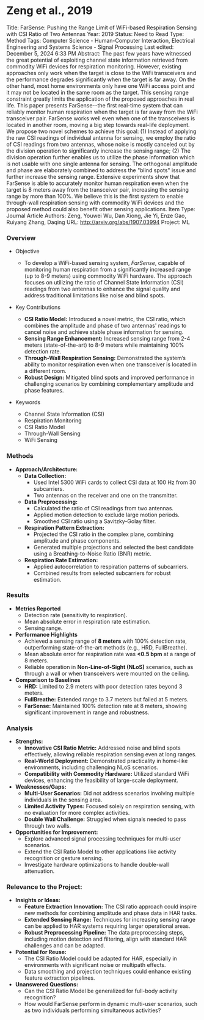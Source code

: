 # Zeng et al., 2019

Title: FarSense: Pushing the Range Limit of WiFi-based Respiration Sensing with CSI Ratio of Two Antennas
Year: 2019
Status: Need to Read
Type: Method
Tags: Computer Science - Human-Computer Interaction, Electrical Engineering and Systems Science - Signal Processing
Last edited: December 5, 2024 6:33 PM
Abstract: The past few years have witnessed the great potential of exploiting channel state information retrieved from commodity WiFi devices for respiration monitoring. However, existing approaches only work when the target is close to the WiFi transceivers and the performance degrades significantly when the target is far away. On the other hand, most home environments only have one WiFi access point and it may not be located in the same room as the target. This sensing range constraint greatly limits the application of the proposed approaches in real life. This paper presents FarSense--the first real-time system that can reliably monitor human respiration when the target is far away from the WiFi transceiver pair. FarSense works well even when one of the transceivers is located in another room, moving a big step towards real-life deployment. We propose two novel schemes to achieve this goal: (1) Instead of applying the raw CSI readings of individual antenna for sensing, we employ the ratio of CSI readings from two antennas, whose noise is mostly canceled out by the division operation to significantly increase the sensing range; (2) The division operation further enables us to utilize the phase information which is not usable with one single antenna for sensing. The orthogonal amplitude and phase are elaborately combined to address the "blind spots" issue and further increase the sensing range. Extensive experiments show that FarSense is able to accurately monitor human respiration even when the target is 8 meters away from the transceiver pair, increasing the sensing range by more than 100%. We believe this is the first system to enable through-wall respiration sensing with commodity WiFi devices and the proposed method could also benefit other sensing applications.
Item Type: Journal Article
Authors: Zeng, Youwei
Wu, Dan
Xiong, Jie
Yi, Enze
Gao, Ruiyang
Zhang, Daqing
URL: http://arxiv.org/abs/1907.03994
Project: ML

### Overview

- Objective
    - To develop a WiFi-based sensing system, *FarSense*, capable of monitoring human respiration from a significantly increased range (up to 8-9 meters) using commodity WiFi hardware. The approach focuses on utilizing the ratio of Channel State Information (CSI) readings from two antennas to enhance the signal quality and address traditional limitations like noise and blind spots.
- Key Contributions
    - **CSI Ratio Model:** Introduced a novel metric, the CSI ratio, which combines the amplitude and phase of two antennas' readings to cancel noise and achieve stable phase information for sensing.
    - **Sensing Range Enhancement:** Increased sensing range from 2-4 meters (state-of-the-art) to 8-9 meters while maintaining 100% detection rate.
    - **Through-Wall Respiration Sensing:** Demonstrated the system’s ability to monitor respiration even when one transceiver is located in a different room.
    - **Robust Design:** Mitigated blind spots and improved performance in challenging scenarios by combining complementary amplitude and phase features.

- Keywords
    - Channel State Information (CSI)
    - Respiration Monitoring
    - CSI Ratio Model
    - Through-Wall Sensing
    - WiFi Sensing

### Methods

- **Approach/Architecture:**
    - **Data Collection:**
        - Used Intel 5300 WiFi cards to collect CSI data at 100 Hz from 30 subcarriers.
        - Two antennas on the receiver and one on the transmitter.
    - **Data Preprocessing:**
        - Calculated the ratio of CSI readings from two antennas.
        - Applied motion detection to exclude large motion periods.
        - Smoothed CSI ratio using a Savitzky-Golay filter.
    - **Respiration Pattern Extraction:**
        - Projected the CSI ratio in the complex plane, combining amplitude and phase components.
        - Generated multiple projections and selected the best candidate using a Breathing-to-Noise Ratio (BNR) metric.
    - **Respiration Rate Estimation:**
        - Applied autocorrelation to respiration patterns of subcarriers.
        - Combined results from selected subcarriers for robust estimation.

### Results

- **Metrics Reported**
    - Detection rate (sensitivity to respiration).
    - Mean absolute error in respiration rate estimation.
    - Sensing range.
- **Performance Highlights**
    - Achieved a sensing range of **8 meters** with 100% detection rate, outperforming state-of-the-art methods (e.g., HRD, FullBreathe).
    - Mean absolute error for respiration rate was **<0.5 bpm** at a range of 8 meters.
    - Reliable operation in **Non-Line-of-Sight (NLoS)** scenarios, such as through a wall or when transceivers were mounted on the ceiling.
- **Comparison to Baselines**
    - **HRD:** Limited to 2.9 meters with poor detection rates beyond 3 meters.
    - **FullBreathe:** Extended range to 3.7 meters but failed at 5 meters.
    - **FarSense:** Maintained 100% detection rate at 8 meters, showing significant improvement in range and robustness.

### Analysis

- **Strengths:**
    - **Innovative CSI Ratio Metric:** Addressed noise and blind spots effectively, allowing reliable respiration sensing even at long ranges.
    - **Real-World Deployment:** Demonstrated practicality in home-like environments, including challenging NLoS scenarios.
    - **Compatibility with Commodity Hardware:** Utilized standard WiFi devices, enhancing the feasibility of large-scale deployment.
- **Weaknesses/Gaps:**
    - **Multi-User Scenarios:** Did not address scenarios involving multiple individuals in the sensing area.
    - **Limited Activity Types:** Focused solely on respiration sensing, with no evaluation for more complex activities.
    - **Double Wall Challenge:** Struggled when signals needed to pass through two walls.
- **Opportunities for Improvement:**
    - Explore advanced signal processing techniques for multi-user scenarios.
    - Extend the CSI Ratio Model to other applications like activity recognition or gesture sensing.
    - Investigate hardware optimizations to handle double-wall attenuation.

### Relevance to the Project:

- **Insights or Ideas:**
    - **Feature Extraction Innovation:** The CSI ratio approach could inspire new methods for combining amplitude and phase data in HAR tasks.
    - **Extended Sensing Range:** Techniques for increasing sensing range can be applied to HAR systems requiring larger operational areas.
    - **Robust Preprocessing Pipeline:** The data preprocessing steps, including motion detection and filtering, align with standard HAR challenges and can be adapted.
- **Potential for Reuse:**
    - The CSI Ratio Model could be adapted for HAR, especially in environments with significant noise or multipath effects.
    - Data smoothing and projection techniques could enhance existing feature extraction pipelines.
- **Unanswered Questions:**
    - Can the CSI Ratio Model be generalized for full-body activity recognition?
    - How would FarSense perform in dynamic multi-user scenarios, such as two individuals performing simultaneous activities?